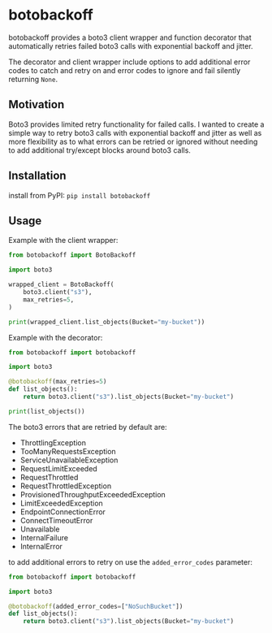 # botobackoff

botobackoff provides a boto3 client wrapper and function decorator that automatically retries failed boto3 calls
with exponential backoff and jitter. 

The decorator and client wrapper include options to add additional error codes to catch and retry on and
error codes to ignore and fail silently returning `None`.


## Motivation

Boto3 provides limited retry functionality for failed calls. I wanted to create a simple way to retry boto3 calls
with exponential backoff and jitter as well as more flexibility as to what errors can be retried or ignored without
needing to add additional try/except blocks around boto3 calls.

## Installation
install from PyPI: `pip install botobackoff`

## Usage

Example with the client wrapper:

```python
from botobackoff import BotoBackoff

import boto3

wrapped_client = BotoBackoff(
    boto3.client("s3"),
    max_retries=5,
)

print(wrapped_client.list_objects(Bucket="my-bucket"))
```

Example with the decorator:
```python
from botobackoff import botobackoff

import boto3

@botobackoff(max_retries=5)
def list_objects():
    return boto3.client("s3").list_objects(Bucket="my-bucket")

print(list_objects())
```

The boto3 errors that are retried by default are:
- ThrottlingException
- TooManyRequestsException
- ServiceUnavailableException
- RequestLimitExceeded
- RequestThrottled
- RequestThrottledException
- ProvisionedThroughputExceededException
- LimitExceededException
- EndpointConnectionError
- ConnectTimeoutError
- Unavailable
- InternalFailure
- InternalError

to add additional errors to retry on use the `added_error_codes` parameter:
```python
from botobackoff import botobackoff

import boto3

@botobackoff(added_error_codes=["NoSuchBucket"])
def list_objects():
    return boto3.client("s3").list_objects(Bucket="my-bucket")
```